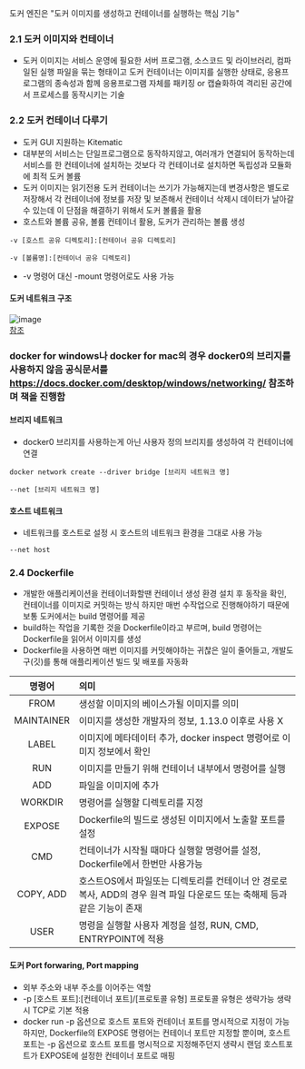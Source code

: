 도커 엔진은 "도커 이미지를 생성하고 컨테이너를 실행하는 핵심 기능"

### 2.1 도커 이미지와 컨테이너
- 도커 이미지는 서비스 운영에 필요한 서버 프로그램, 소스코드 및 라이브러리, 컴파일된 실행 파일을 묶는 형태이고 도커 컨테이너는 이미지를 실행한 상태로, 응용프로그램의 종속성과 함께 응용프로그램 자체를 패키징 or 캡슐화하여 격리된 공간에서 프로세스를 동작시키는 기술
### 2.2 도커 컨테이너 다루기
- 도커 GUI 지원하는 Kitematic
- 대부분의 서비스는 단일프로그램으로 동작하지않고, 여러개가 연결되어 동작하는데 서비스를 한 컨테이너에 설치하는 것보다 각 컨테이너로 설치하면 독립성과 모듈화에 최적
도커 볼륨
- 도커 이미지는 읽기전용 도커 컨테이너는 쓰기가 가능해지는데 변경사항은 별도로 저장해서 각 컨테이너에 정보를 저장 및 보존해서 컨테이너 삭제시 데이터가 날아갈수 있는데 이 단점을 해결하기 위해서 도커 볼륨을 활용
- 호스트와 볼륨 공유, 볼륨 컨테이너 활용, 도커가 관리하는 볼륨 생성
~~~
-v [호스트 공유 디렉토리]:[컨테이너 공유 디렉토리] 
~~~
~~~
-v [볼륨명]:[컨테이너 공유 디렉토리]
~~~
- -v 명령어 대신 -mount 명령어로도 사용 가능

#### 도커 네트워크 구조
![image](https://user-images.githubusercontent.com/38122225/129666867-a40a9289-11e5-4850-b65f-3a2ce1b3561d.png)
<br>
[참조](https://jonnung.dev/docker/2020/02/16/docker_network/)

### docker for windows나 docker for mac의 경우 docker0의 브리지를 사용하지 않음 공식문서를 https://docs.docker.com/desktop/windows/networking/ 참조하며 책을 진행함

#### 브리지 네트워크
- docker0 브리지를 사용하는게 아닌 사용자 정의 브리지를 생성하여 각 컨테이너에 연결
~~~
docker network create --driver bridge [브리지 네트워크 명]
~~~
~~~
--net [브리지 네트워크 명]
~~~

#### 호스트 네트워크
- 네트워크를 호스트로 설정 시 호스트의 네트워크 환경을 그대로 사용 가능
~~~
--net host
~~~

### 2.4 Dockerfile
- 개발한 애플리케이션을 컨테이너화할땐 컨테이너 생성 환경 설치 후 동작을 확인, 컨테이너를 이미지로 커밋하는 방식 하지만 매번 수작업으로 진행해야하기 때문에 보통 도커에서는 build 명령어를 제공
- build하는 작업을 기록한 것을 Dockerfile이라고 부르며, build 명령어는 Dockerfile을 읽어서 이미지를 생성
- Dockerfile을 사용하면 매번 이미지를 커밋해야하는 귀찮은 일이 줄어들고, 개발도구(깃)를 통해 애플리케이션 빌드 및 배포를 자동화

|명령어|의미|
|:---:|:---|
|FROM|생성할 이미지의 베이스가될 이미지를 의미|
|MAINTAINER|이미지를 생성한 개발자의 정보, 1.13.0 이후로 사용 X|
|LABEL|이미지에 메타데이터 추가, docker inspect 명령어로 이미지 정보에서 확인|
|RUN|이미지를 만들기 위해 컨테이너 내부에서 명령어를 실행|
|ADD|파일을 이미지에 추가|
|WORKDIR|명령어를 실행할 디렉토리를 지정|
|EXPOSE|Dockerfile의 빌드로 생성된 이미지에서 노출할 포트를 설정|
|CMD|컨테이너가 시작될 때마다 실행할 명령어를 설정, Dockerfile에서 한번만 사용가능|
|COPY, ADD|호스트OS에서 파일또는 디렉토리를 컨테이너 안 경로로 복사, ADD의 경우 원격 파일 다운로드 또는 축해제 등과 같은 기능이 존재|
|USER|명령을 실행할 사용자 계정을 설정, RUN, CMD, ENTRYPOINT에 적용|

#### 도커 Port forwaring, Port mapping
- 외부 주소와 내부 주소를 이어주는 역할
- -p [호스트 포트]:[컨테이너 포트]/[프로토콜 유형] 프로토콜 유형은 생략가능 생략시 TCP로 기본 적용
- docker run -p 옵션으로 호스트 포트와 컨테이너 포트를 명시적으로 지정이 가능하지만, Dockerfile의 EXPOSE 명령어는 컨테이너 포트만 지정할 뿐이며, 호스트 포트는 -p 옵션으로 호스트 포트를 명시적으로 지정해주던지 생략시 랜덤 호스트포트가 EXPOSE에 설정한 컨테이너 포트로 매핑
